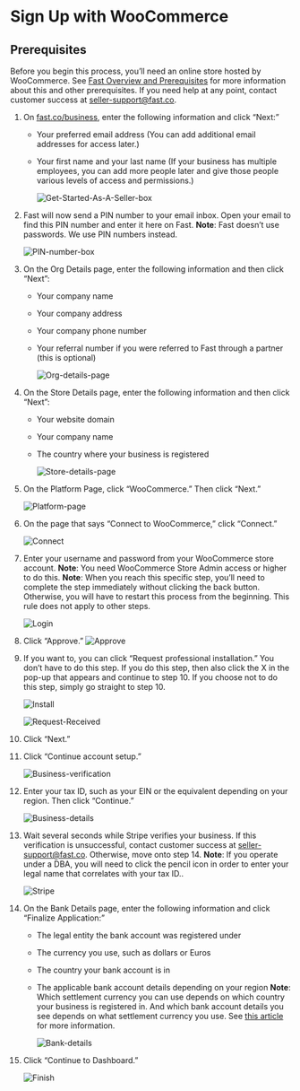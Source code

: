 # Sign Up with WooCommerce

## Prerequisites

Before you begin this process, you’ll need an online store hosted by WooCommerce. See [Fast Overview and Prerequisites](Fast-Overview-and-Prerequisites.md) for more information about this and other prerequisites. If you need help at any point, contact customer success at seller-support@fast.co.

1. On [fast.co/business](https://www.fast.co/business), enter the following information and click “Next:”

   - Your preferred email address (You can add additional email addresses for access later.)
   - Your first name and your last name (If your business has multiple employees, you can add more people later and give those people various levels of access and permissions.)

     ![Get-Started-As-A-Seller-box](images/signup-images-small/both1.png)

2. Fast will now send a PIN number to your email inbox. Open your email to find this PIN number and enter it here on Fast.
   **Note**: Fast doesn’t use passwords. We use PIN numbers instead.

   ![PIN-number-box](images/signup-images-small/both2.png)

3. On the Org Details page, enter the following information and then click “Next”:

   - Your company name
   - Your company address
   - Your company phone number
   - Your referral number if you were referred to Fast through a partner (this is optional)

     ![Org-details-page](images/signup-images-small/both3.png)

4. On the Store Details page, enter the following information and then click “Next”:

   - Your website domain
   - Your company name
   - The country where your business is registered

     ![Store-details-page](images/signup-images-small/both4.png)

5. On the Platform Page, click “WooCommerce.” Then click “Next.”

   ![Platform-page](images/signup-images-small/woo1.png)

6. On the page that says “Connect to WooCommerce,” click “Connect.”

   ![Connect](images/signup-images-small/woo2.png)

7. Enter your username and password from your WooCommerce store account.
   **Note**: You need WooCommerce Store Admin access or higher to do this.
   **Note**: When you reach this specific step, you’ll need to complete the step immediately without clicking the back button. Otherwise, you will have to restart this process from the beginning. This rule does not apply to other steps.

   ![Login](images/signup-images-small/woo33.png)

8. Click “Approve.”
   ![Approve](images/signup-images-small/woo44.png)

9. If you want to, you can click “Request professional installation.” You don’t have to do this step. If you do this step, then also click the X in the pop-up that appears and continue to step 10. If you choose not to do this step, simply go straight to step 10.

   ![Install](images/signup-images-small/woo5.png)

   ![Request-Received](images/signup-images-small/both5.png)

10. Click “Next.”
11. Click “Continue account setup.”

    ![Business-verification](images/signup-images-small/both6.png)

12. Enter your tax ID, such as your EIN or the equivalent depending on your region. Then click “Continue.”

    ![Business-details](images/signup-images-small/both7.png)

13. Wait several seconds while Stripe verifies your business. If this verification is unsuccessful, contact customer success at seller-support@fast.co. Otherwise, move onto step 14.
    **Note**: If you operate under a DBA, you will need to click the pencil icon in order to enter your legal name that correlates with your tax ID..

    ![Stripe](images/signup-images-small/both8.png)

14. On the Bank Details page, enter the following information and click “Finalize Application:”

    - The legal entity the bank account was registered under
    - The currency you use, such as dollars or Euros
    - The country your bank account is in
    - The applicable bank account details depending on your region
      **Note**: Which settlement currency you can use depends on which country your business is registered in. And which bank account details you see depends on what settlement currency you use. See [this article](https://stripe.com/docs/connect/bank-debit-card-payouts#supported-settlement) for more information.

      ![Bank-details](images/signup-images-small/both9.png)

15. Click “Continue to Dashboard.”

    ![Finish](images/signup-images-small/both10.png)
